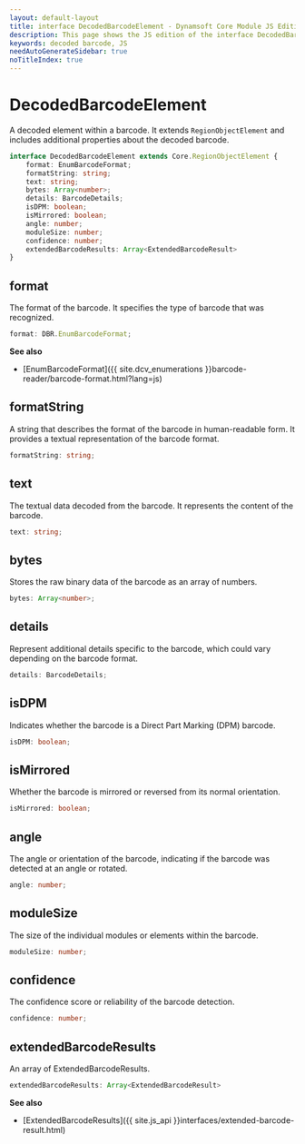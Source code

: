 ```yaml
---
layout: default-layout
title: interface DecodedBarcodeElement - Dynamsoft Core Module JS Edition API Reference
description: This page shows the JS edition of the interface DecodedBarcodeElement in Dynamsoft Core Module.
keywords: decoded barcode, JS
needAutoGenerateSidebar: true
noTitleIndex: true
---
```


# DecodedBarcodeElement

A decoded element within a barcode. It extends `RegionObjectElement` and includes additional properties about the decoded barcode.

```typescript
interface DecodedBarcodeElement extends Core.RegionObjectElement {
    format: EnumBarcodeFormat;
    formatString: string;
    text: string;
    bytes: Array<number>;
    details: BarcodeDetails;
    isDPM: boolean;
    isMirrored: boolean;
    angle: number;
    moduleSize: number;
    confidence: number;
    extendedBarcodeResults: Array<ExtendedBarcodeResult>
}
```
<!-- 
| Properties                                        | Type                            |
| ------------------------------------------------- | ------------------------------- |
| [format](#format)                                 | *DBR.EnumBarcodeFormat*         |
| [formatString](#formatstring)                     | *string*                        |
| [text](#text)                                     | *string*                        |
| [bytes](#bytes)                                   | *Array\<number>*                |
| [details](#details)                               | *BarcodeDetails*                |
| [isDPM](#isdpm)                                   | *boolean*                       |
| [isMirrored](#ismirrored)                         | *boolean*                       |
| [angle](#angle)                                   | *number*                        |
| [moduleSize](#modulesize)                         | *number*                        |
| [confidence](#confidence)                         | *number*                        |
| [extendedBarcodeResults](#extendedbarcoderesults) | *Array\<ExtendedBarcodeResult>* | -->

## format

The format of the barcode. It specifies the type of barcode that was recognized.

```typescript
format: DBR.EnumBarcodeFormat;
```

**See also**

* [EnumBarcodeFormat]({{ site.dcv_enumerations }}barcode-reader/barcode-format.html?lang=js)

## formatString

A string that describes the format of the barcode in human-readable form. It provides a textual representation of the barcode format.

```typescript
formatString: string;
```

## text

The textual data decoded from the barcode. It represents the content of the barcode.

```typescript
text: string;
```

## bytes

Stores the raw binary data of the barcode as an array of numbers.

```typescript
bytes: Array<number>;
```

## details

Represent additional details specific to the barcode, which could vary depending on the barcode format.

```typescript
details: BarcodeDetails;
```

## isDPM

Indicates whether the barcode is a Direct Part Marking (DPM) barcode.

```typescript
isDPM: boolean;
```

## isMirrored

Whether the barcode is mirrored or reversed from its normal orientation.

```typescript
isMirrored: boolean;
```

## angle

The angle or orientation of the barcode, indicating if the barcode was detected at an angle or rotated.

```typescript
angle: number;
```

## moduleSize

The size of the individual modules or elements within the barcode.

```typescript
moduleSize: number;
```

## confidence

The confidence score or reliability of the barcode detection.

```typescript
confidence: number;
```

## extendedBarcodeResults

An array of ExtendedBarcodeResults.

```typescript
extendedBarcodeResults: Array<ExtendedBarcodeResult>
```

**See also**

* [ExtendedBarcodeResults]({{ site.js_api }}interfaces/extended-barcode-result.html)